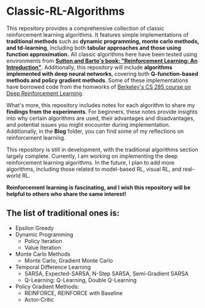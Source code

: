 # **Classic-RL-Algorithms**

This repository provides a comprehensive collection of classic reinforcement learning algorithms. It features simple implementations of **traditional methods** such as **dynamic programming, monte carlo methods, and td-learning**, including both **tabular approaches and those using function approximation.** All classic algorithms here have been tested using environments from [**Sutton and Barto's book: "Reinforcement Learning: An Introduction"**](http://incompleteideas.net/book/the-book-2nd.html). Additionally, this repository will include **algorithms implemented with deep neural networks**, covering both **Q-function-based methods and policy gradient methods**. Some of these implementations have borrowed code from the homworks of [Berkeley's CS 285 course on Deep Reinforcement Learning](https://rail.eecs.berkeley.edu/deeprlcourse/). 

What's more, this repository includes notes for each algorithm to share my **findings from the experiments**. For beginners, these notes provide insights into why certain algorithms are used, their advantages and disadvantages, and potential issues you might encounter during implementation. Additionally, in the **Blog** folder, you can find some of my reflections on reinforcement learning. 

This repository is still in development, with the traditional algorithms section largely complete. Currently, I am working on implementing the deep reinforcement learning algorithms. In the future, I plan to add more algorithms, including those related to model-based RL, visual RL, and real-world RL.

**Reinforcement learning is fascinating, and I wish this repository will be helpful to others who share the same interest!**

## The list of traditional ones is:
- Epsilon Greedy
- Dynamic Programming
  - Policy Iteration 
  - Value Iteration
- Monte Carlo Methods 
  - Monte Carlo, Gradient Monte Carlo
- Temporal Difference Learning 
  - SARSA, Expected-SARSA, N-Step SARSA, Semi-Gradient SARSA
  - Q-Learning: Q-Learning, Double Q-Learning
- Policy Gradient Methods:
  - REINFORCE, REINFORCE with Baseline 
  - Actor-Critic
